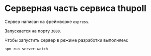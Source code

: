 # Серверная часть сервиса thupoll

Сервер написан на фреймворке ``express``.

Запускается на порту ``3000``.

Чтобы запустить сервер в режиме разработки выполняем:
```bash
npm run server:watch
```
